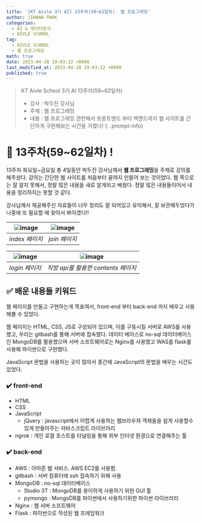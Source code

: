 ```yaml
---
title: '[KT Aivle 3기 AI] 13주차(59~62일차). 웹 프로그래밍'
author: JIHWAN PARK
categories:
  - AI & 데이터분석
  - AIVLE SCHOOL
tag:
  - AIVLE SCHOOL
  - 웹 프로그래밍
math: true
date: 2023-04-28 19:03:22 +0900
last_modified_at: 2023-04-28 19:03:22 +0900
published: true
---
```

> KT Aivle School 3기 AI 13주차(59~62일차)
> - 강사 : 박두진 강사님
> - 주제 : 웹 프로그래밍
> - 내용 : 웹 프로그래밍 관련해서 프론트엔드 부터 백엔드까지 웹 사이트를 간단하게 구현해보는 시간을 가졌다!
{: .prompt-info}

# 🌟 13주차(59~62일차) !

13주차 화요일~금요일 총 4일동안 박두진 강사님께서 **웹 프로그래밍**을 주제로 강의를 해주셨다. 강의는 간단한 웹 사이트를 처음부터 끝까지 만들어 보는 것이었다. 웹 쪽으로는 잘 알지 못해서, 정말 많은 내용을 새로 알게되고 배웠다. 정말 많은 내용들이어서 내용을 정리하지는 못할 것 같다.

강사님께서 제공해주신 자료들이 너무 정리도 잘 되어있고 유익해서, 잘 보관해두었다가 나중에 또 필요할 때 찾아서 봐야겠다!!

|![image](https://user-images.githubusercontent.com/76936390/235120007-546dedfb-5616-41b0-a864-142edb2b7134.png)|![image](https://user-images.githubusercontent.com/76936390/235120054-29ee2b98-136c-49e9-b7f9-6648c463e380.png)|
|:---:|:---:|
|_index 페이지_|_join 페이지_|

|![image](https://user-images.githubusercontent.com/76936390/235120096-60221527-071e-42de-a805-7de381a67837.png)|![image](https://user-images.githubusercontent.com/76936390/235120157-55436a8d-ee80-4621-83a5-6eac02d989c3.png)|
|:---:|:---:|
|_login 페이지_|_직방 api를 활용한 contents 페이지_|


## ✅ 배운 내용들 키워드

웹 페이지를 만들고 구현하는게 목표여서, front-end 부터 back-end 까지 배우고 사용해볼 수 있었다.

웹 페이지는 HTML, CSS, JS로 구성되어 있으며, 이를 구동시킬 서버로 AWS를 사용했고, 우리는 gitbash를 통해 서버에 접속했다. 데이터 베이스로 no-sql 데이터베이스인 MongoDB를 활용했으며 서버 소프트웨어로는 Nginx를 사용했고 WAS를 flask를 사용해 파이썬으로 구현했다.

JavaScript 문법을 사용하는 곳이 많아서 중간에 JavaScript의 문법을 배우는 시간도 있었다.

### ✔️ front-end
- HTML
- CSS
- JavaScript
  - jQuery : javascript에서 어렵게 사용하는 웹브라우져 객체들을 쉽게 사용할수 있게 만들어주는 자바스크립트
라이브러리
- ngrok : 개인 로컬 호스트를 터널링을 통해 외부 인터넷 환경으로 연결해주는 툴

### ✔️ back-end
- AWS : 아마존 웹 서비스. AWS EC2를 사용함.
- gitbash : 서버 컴퓨터에 ssh 접속하기 위해 사용
- MongoDB : no-sql 데이터베이스
  - Studio 3T : MongoDB를 용이하게 사용하기 위한 GUI 툴
  - pymongo : MongoDB를 파이썬에서 사용하기위한 파이썬 라이브러리
- Nginx : 웹 서버 소프트웨어
- Flask : 파이썬으로 작성된 웹 프레임워크
